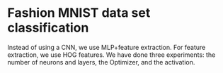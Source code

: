 # Fashion MNIST data set classification
 
Instead of using a CNN, we use MLP+feature extraction.
For feature extraction, we use HOG features.
We have done three experiments: the number of neurons and layers, the Optimizer, and the activation.

